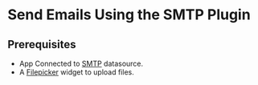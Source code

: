 # Send Emails Using the SMTP Plugin

## Prerequisites
* App Connected to [SMTP](/connect-data/reference/using-smtp) datasource.
* A [Filepicker](/reference/widgets/filepicker) widget to upload files.

